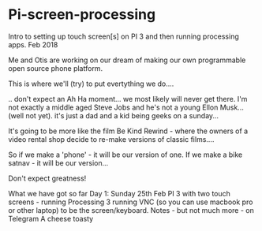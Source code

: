 # Pi-screen-processing
Intro to setting up touch screen[s] on PI 3 and then running processing apps.
Feb 2018

Me and Otis are working on our dream of making our own programmable open source phone platform. 

This is where we'll (try) to put evertything we do.... 

.. don't expect an Ah Ha moment... we most likely will never get there. I'm not exactly a middle aged Steve Jobs and he's not a young Ellon Musk... (well not yet). it's just a dad and a kid being geeks on a sunday...

It's going to be more like the film Be Kind Rewind - where the owners of a video rental shop decide to re-make versions of classic films....  

So if we make a 'phone' - it will be our version of one. 
If we make a bike satnav - it will be our version...

Don't expect greatness! 

What we have got so far
Day 1: Sunday 25th Feb
    PI 3 with two touch screens - running
    Processing 3 running
    VNC (so you can use macbook pro  or other laptop) to be the screen/keyboard.
    Notes - but not much more - on Telegram
    A cheese toasty 


